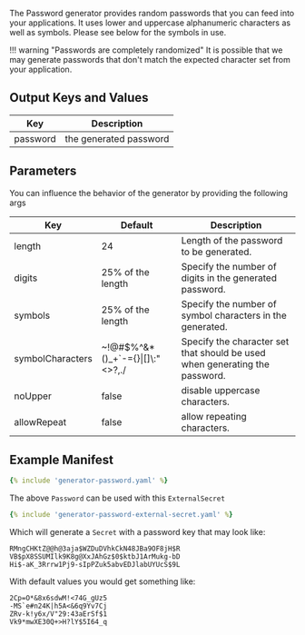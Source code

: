 The Password generator provides random passwords that you can feed into your applications. It uses lower and uppercase alphanumeric characters as well as symbols. Please see below for the symbols in use.

!!! warning "Passwords are completely randomized"
    It is possible that we may generate passwords that don't match the expected character set from your application.

## Output Keys and Values

| Key      | Description            |
| -------- | ---------------------- |
| password | the generated password |

## Parameters

You can influence the behavior of the generator by providing the following args

| Key              | Default                            | Description                                                                 |
| ---------------- | ---------------------------------- | --------------------------------------------------------------------------- |
| length           | 24                                 | Length of the password to be generated.                                     |
| digits           | 25% of the length                  | Specify the number of digits in the generated password.                     |
| symbols          | 25% of the length                  | Specify the number of symbol characters in the generated.                   |
| symbolCharacters | ~!@#$%^&\*()\_+`-={}\|[]\\:"<>?,./ | Specify the character set that should be used when generating the password. |
| noUpper          | false                              | disable uppercase characters.                                               |
| allowRepeat      | false                              | allow repeating characters.                                                 |

## Example Manifest

```yaml
{% include 'generator-password.yaml' %}
```

The above `Password` can be used with this `ExternalSecret`

```yaml
{% include 'generator-password-external-secret.yaml' %}
```

Which will generate a `Secret` with a password key that may look like:

```
RMngCHKtZ@@h@3aja$WZDuDVhkCkN48JBa9OF8jH$R
VB$pX8SSUMIlk9K8g@XxJAhGz$0$ktbJ1ArMukg-bD
Hi$-aK_3Rrrw1Pj9-sIpPZuk5abvEDJlabUYUcS$9L
```

With default values you would get something like:

```
2Cp=O*&8x6sdwM!<74G_gUz5
-MS`e#n24K|h5A<&6q9Yv7Cj
ZRv-k!y6x/V"29:43aErSf$1
Vk9*mwXE30Q+>H?lY$5I64_q
```
